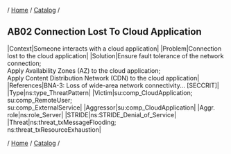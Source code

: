/ [Home](/acctp/) / [Catalog](/acctp/catalog/) /

## AB02 Connection Lost To Cloud Application

|Context|Someone interacts with a cloud application|
|Problem|Connection lost to the cloud application|
|Solution|Ensure fault tolerance of the network connection;<br /> Apply Availability Zones (AZ) to the cloud application;<br /> Apply Content Distribution Network (CDN) to the cloud application|
|References|BNA-3: Loss of wide-area network connectivity... [SECCRIT]|
|Type|ns:type_ThreatPattern|
|Victim|su:comp_CloudApplication;<br /> su:comp_RemoteUser;<br /> su:comp_ExternalService|
|Aggressor|su:comp_CloudApplication|
|Aggr. role|ns:role_Server|
|STRIDE|ns:STRIDE_Denial_of_Service|
|Threat|ns:threat_txMessageFlooding;<br /> ns:threat_txResourceExhaustion|

/ [Home](/acctp/) / [Catalog](/acctp/catalog/) /
